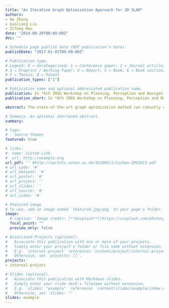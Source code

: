 ```yaml
---
title: "An Iterative Graph Optimization Approach for 2D SLAM"
authors:
- He Zhang
- Guoliang Liu
- Zifeng Hou
date: "2014-09-20T00:00:00Z"
doi: ""

# Schedule page publish date (NOT publication's date).
publishDate: "2017-01-01T00:00:00Z"

# Publication type.
# Legend: 0 = Uncategorized; 1 = Conference paper; 2 = Journal article;
# 3 = Preprint / Working Paper; 4 = Report; 5 = Book; 6 = Book section;
# 7 = Thesis; 8 = Patent
publication_types: ["1"]

# Publication name and optional abbreviated publication name.
publication: In *6th IROS Workshop on Planning, Perception and Navigation for Intelligent Vehicles (PPNIV)*, Chicago, Sep. 14-18
publication_short: In *6th IROS Workshop on Planning, Perception and Navigation for Intelligent Vehicles (PPNIV)*, Chicago, Sep. 14-18

abstract: The-state-of-the-art graph optimization method can robustly converge into a solution with least square errors for the graph structure. Nevertheless, when a biased edge (erroneous transformation with over-confident information matrix) exists, the optimal solution can produce the large deviation because of error propagation produced by the biased edge. In order to solve this problem in graph-based 2D SLAM system, this paper proposed an iterative graph optimization approach. To reduce the errors propagated from the biased edges, we iteratively reconstruct the graph structure by referring to the result of the graph optimization process. Meanwhile, to maintain the information of the other well estimated edges, we strictly update the graph structure by considering the scan-correlation score and the marginal covariance. In addition, we apply a novel key-node mechanism to robustly detect the loop-closure by a linear interpolation algorithm. The experiments show that the proposed method is more robust and accurate than the previous methods when the biased edges exist.

# Summary. An optional shortened abstract.
summary:

# tags:
# - Source Themes
featured: true

# links:
#- name: Custom Link
#  url: http://example.org
url_pdf: '' #http://eprints.soton.ac.uk/352095/1/Cushen-IMV2013.pdf
# url_code: '#'
# url_dataset: '#'
# url_poster: '#'
# url_project: ''
# url_slides: ''
# url_source: '#'
# url_video: '#'

# Featured image
# To use, add an image named `featured.jpg/png` to your page's folder.
image:
  # caption: 'Image credit: [**Unsplash**](https://unsplash.com/photos/pLCdAaMFLTE)'
  focal_point: ""
  preview_only: false

# Associated Projects (optional).
#   Associate this publication with one or more of your projects.
#   Simply enter your project's folder or file name without extension.
#   E.g. `internal-project` references `content/project/internal-project/index.md`.
#   Otherwise, set `projects: []`.
projects:
- internal-project

# Slides (optional).
#   Associate this publication with Markdown slides.
#   Simply enter your slide deck's filename without extension.
#   E.g. `slides: "example"` references `content/slides/example/index.md`.
#   Otherwise, set `slides: ""`.
slides: example
---
```

